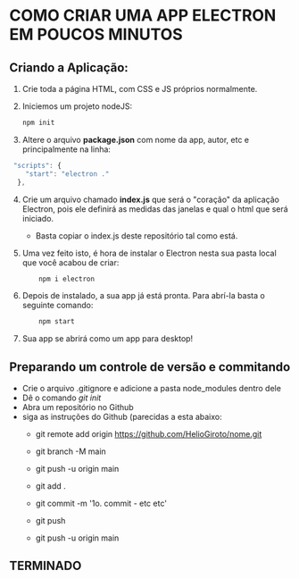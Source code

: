 # COMO CRIAR UMA APP ELECTRON EM POUCOS MINUTOS

## Criando a Aplicação:

1. Crie toda a página HTML, com CSS e JS próprios normalmente.

2. Iniciemos um projeto nodeJS:
    ~~~ bash
    npm init 
    ~~~

3. Altere o arquivo **package.json** com nome da app, autor, etc e principalmente na linha:
~~~ js
 "scripts": {
    "start": "electron ."
  },
~~~

4. Crie um arquivo chamado **index.js** que será o "coração" da aplicação Electron, pois ele definirá as medidas das janelas e qual o html que será iniciado.
    - Basta copiar o index.js deste repositório tal como está.

5. Uma vez feito isto, é hora de instalar o Electron nesta sua pasta local que você acabou de criar:
    ~~~ bash
        npm i electron
    ~~~ 


6. Depois de instalado, a sua app já está pronta. Para abrí-la basta o seguinte comando:
    ~~~ bash
        npm start
    ~~~

7. Sua app se abrirá como um app para desktop!

## Preparando um controle de versão e commitando

- Crie o arquivo .gitignore e adicione a pasta node_modules dentro dele
- Dê o comando *git init*
- Abra um repositório no Github
- siga as instruções do Github (parecidas a esta abaixo:
  - git remote add origin https://github.com/HelioGiroto/nome.git
  - git branch -M main
  - git push -u origin main

  - git add . 
  - git commit -m '1o. commit - etc etc'
  - git push
  - git push -u origin main

## TERMINADO

